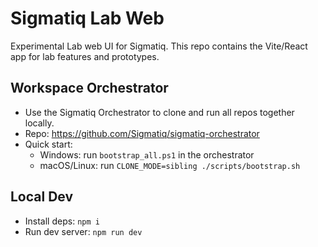 # Sigmatiq Lab Web

Experimental Lab web UI for Sigmatiq. This repo contains the Vite/React app for lab features and prototypes.

## Workspace Orchestrator
- Use the Sigmatiq Orchestrator to clone and run all repos together locally.
- Repo: https://github.com/Sigmatiq/sigmatiq-orchestrator
- Quick start:
  - Windows: run `bootstrap_all.ps1` in the orchestrator
  - macOS/Linux: run `CLONE_MODE=sibling ./scripts/bootstrap.sh`

## Local Dev
- Install deps: `npm i`
- Run dev server: `npm run dev`
